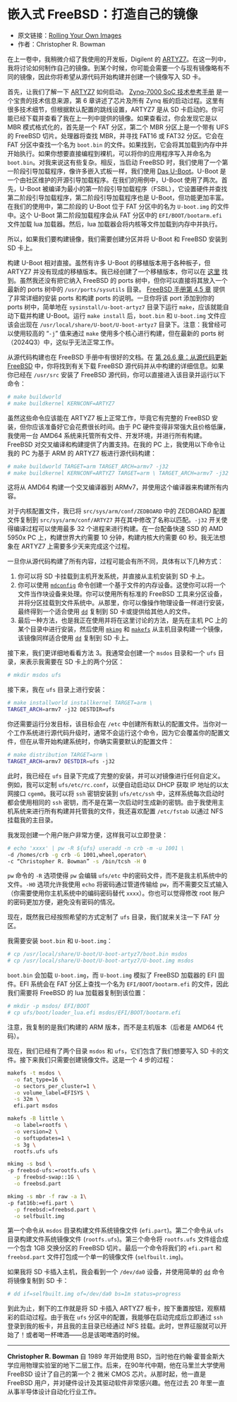 # 嵌入式 FreeBSD：打造自己的镜像

- 原文链接：[Rolling Your Own Images](https://freebsdfoundation.org/our-work/journal/browser-based-edition/storage-and-filesystems/embedded-freebsd-rolling-your-own-images/)
- 作者：Christopher R. Bowman

在上一卷中，我稍微介绍了我使用的开发板，Digilent 的 [ARTYZ7](https://digilent.com/shop/zedboard-zynq-7000-arm-fpga-soc-development-board/)。在这一列中，我将讨论如何制作自己的镜像。到某个时候，你可能会需要一个与现有镜像略有不同的镜像，因此你将希望从源代码开始构建并创建一个镜像写入 SD 卡。

首先，让我们了解一下 [ARTYZ7](https://digilent.com/shop/zedboard-zynq-7000-arm-fpga-soc-development-board/) 如何启动。 [Zynq-7000 SoC 技术参考手册](https://docs.xilinx.com/v/u/en-US/ug585-Zynq-7000-TRM) 是一个宝贵的技术信息来源，第 6 章讲述了芯片及所有 Zynq 板的启动过程。这里有很多技术细节，但根据默认配置的跳线设置，ARTYZ7 是从 SD 卡启动的。你可能已经下载并查看了我在上一列中提供的镜像。如果查看过，你会发现它是以 MBR 模式格式化的，首先是一个 FAT 分区，第二个 MBR 分区上是一个带有 UFS 的 FreeBSD 切片。处理器将查找 MBR，并寻找 FAT16 或 FAT32 分区。它会在 FAT 分区中查找一个名为 `boot.bin` 的文件。如果找到，它会将其加载到内存中并开始执行。如果你想要直接编程到裸机，可以将你的应用程序写入并命名为 `boot.bin`。对我来说这有些复杂。相反，当启动 FreeBSD 时，我们使用了一个第一阶段引导加载程序，像许多嵌入式板一样，我们使用 [Das U-Boot](https://en.wikipedia.org/wiki/Das_U-Boot)。U-Boot 是一个由社区维护的开源引导加载程序。在我们的用例中，U-Boot 使用了两次。首先，U-Boot 被编译为最小的第一阶段引导加载程序（FSBL），它设置硬件并查找第二阶段引导加载程序，第二阶段引导加载程序也是 U-Boot，但功能更加丰富。在我们的使用中，第二阶段的 U-Boot 位于 FAT 分区中的名为 `U-boot.img` 的文件中。这个 U-Boot 第二阶段加载程序会从 FAT 分区中的 `EFI/BOOT/bootarm.efi` 文件加载 lua 加载器。然后，lua 加载器会将内核等文件加载到内存中并执行。

所以，如果我们要构建镜像，我们需要创建分区并将 U-Boot 和 FreeBSD 安装到 SD 卡上。

构建 U-Boot 相对直接。虽然有许多 U-Boot 的移植版本用于各种板子，但 ARTYZ7 并没有现成的移植版本。我已经创建了一个移植版本，你可以在 [这里](http://www.chrisbowman.com/crb/ArtyZ7/u-boot_ports/patches.html) 找到。虽然我还没有把它纳入 FreeBSD 的 ports 树中，但你可以直接将其放入一个最新的 ports 树中的 `/usr/ports/sysutils` 目录。 [FreeBSD 手册第 4.5 章](https://docs.freebsd.org/en/books/handbook/ports/#ports-using) 提供了非常详细的安装 ports 和构建 ports 的说明。一旦你将该 port 添加到你的 ports 树中，简单地在 `sysinstall/u-boot-artyz7` 目录下运行 `make`，应该就能自动下载并构建 U-Boot。运行 `make install` 后，`boot.bin` 和 `U-boot.img` 文件应该会出现在 `/usr/local/share/U-boot/U-boot-artyz7` 目录下。注意：我曾经可以使用较高的 “`-j`” 值来通过 `make` 使用多个核心进行构建，但在最新的 ports 树（2024Q3）中，这似乎无法正常工作。

从源代码构建也在 FreeBSD 手册中有很好的文档。在 [第 26.6 章：从源代码更新 FreeBSD](https://docs.freebsd.org/en/books/handbook/cutting-edge/#makeworld) 中，你将找到有关下载 FreeBSD 源代码并从中构建的详细信息。如果你已经在 `/usr/src` 安装了 FreeBSD 源代码，你可以直接进入该目录并运行以下命令：

```sh
# make buildworld
# make buildkernel KERNCONF=ARTYZ7
```

虽然这些命令应该能在 ARTYZ7 板上正常工作，毕竟它有完整的 FreeBSD 安装，但你应该准备好它会花费很长时间。由于 PC 硬件变得非常强大且价格低廉，我使用一台 AMD64 系统来托管所有文件、开发环境，并进行所有构建。FreeBSD 对交叉编译和构建提供了内置支持。在我的 PC 上，我使用以下命令让我的 PC 为基于 ARM 的 ARTYZ7 板进行源代码构建：

```sh
# make buildworld TARGET=arm TARGET_ARCH=armv7 -j32
# make buildkernel KERNCONF=ARTYZ7 TARGET=arm \ TARGET_ARCH=armv7 -j32
```

这将从 AMD64 构建一个交叉编译器到 ARMv7，并使用这个编译器来构建所有内容。

对于内核配置文件，我已将 `src/sys/arm/conf/ZEDBOARD` 中的 ZEDBOARD 配置文件复制到 `src/sys/arm/conf/ARTYZ7` 并在其中修改了名称以匹配。`-j32` 开关使得编译过程可以使用最多 32 个进程来进行构建。在一台配备快速 SSD 的 AMD 5950x PC 上，构建世界大约需要 10 分钟，构建内核大约需要 60 秒。我无法想象在 ARTYZ7 上需要多少天来完成这个过程。


一旦你从源代码构建了所有内容，过程可能会有所不同，具体有以下几种方式：

1. 你可以将 SD 卡挂载到主机开发系统，并直接从主机安装到 SD 卡上。
2. 你可以使用 [`mdconfig`](https://man.freebsd.org/cgi/man.cgi?query=mdconfig&apropos=0&sektion=0&manpath=FreeBSD+13.2-RELEASE+and+Ports&arch=default&format=html) 命令创建一个基于文件的内存设备。这使你可以将一个文件当作块设备来处理。你可以使用所有标准的 FreeBSD 工具来分区设备，并将分区挂载到文件系统中。从那里，你可以像操作物理设备一样进行安装，最终得到一个适合使用 [`dd`](https://man.freebsd.org/cgi/man.cgi?query=dd&apropos=0&sektion=0&manpath=FreeBSD+13.2-RELEASE+and+Ports&arch=default&format=html) 复制到 SD 卡或提供给其他人的文件。
3. 最后一种方法，也是我正在使用并将在这里讨论的方法，是先在主机 PC 上的某个目录中进行安装，然后使用 [`mkimg`](https://man.freebsd.org/cgi/man.cgi?query=mkimg&apropos=0&sektion=0&manpath=FreeBSD+13.2-RELEASE+and+Ports&arch=default&format=html) 和 [`makefs`](https://man.freebsd.org/cgi/man.cgi?query=makefs&apropos=0&sektion=0&manpath=FreeBSD+13.2-RELEASE+and+Ports&arch=default&format=html) 从主机目录构建一个镜像，该镜像同样适合使用 [`dd`](https://man.freebsd.org/cgi/man.cgi?query=dd&apropos=0&sektion=0&manpath=FreeBSD+13.2-RELEASE+and+Ports&arch=default&format=html) 复制到 SD 卡上。

接下来，我们更详细地看看方法 3。我通常会创建一个 `msdos` 目录和一个 `ufs` 目录，来表示我需要在 SD 卡上的两个分区：

```sh
# mkdir msdos ufs
```

接下来，我在 `ufs` 目录上进行安装：

```sh
# make installworld installkernel TARGET=arm \
TARGET_ARCH=armv7 -j32 DESTDIR=ufs
```

你还需要运行分发目标，该目标会在 `/etc` 中创建所有默认的配置文件。当你对一个工作系统进行源代码升级时，通常不会运行这个命令，因为它会覆盖你的配置文件，但在从零开始构建系统时，你确实需要默认的配置文件：

```sh
# make distribution TARGET=arm \
TARGET_ARCH=armv7 DESTDIR=ufs -j32
```

此时，我已经在 `ufs` 目录下完成了完整的安装，并可以对镜像进行任何自定义。例如，我可以定制 `ufs/etc/rc.conf`，以便自动启动以 DHCP 获取 IP 地址的以太网接口 `cgem0`。我可以将 `ssh` 密钥安装到 `ufs/etc/ssh` 中，这样系统每次启动时都会使用相同的 `ssh` 密钥，而不是在第一次启动时生成新的密钥。由于我使用主机系统来进行所有构建并托管我的文件，我还喜欢配置 `/etc/fstab` 以通过 NFS 挂载我的主目录。

我发现创建一个用户账户非常方便，这样我可以立即登录：

```sh
# echo 'xxxx' | pw -R ${ufs} useradd -n crb -m -u 1001 \
-d /homes/crb -g crb -G 1001,wheel,operator\
-c “Christopher R. Bowman” -s /bin/tcsh -H 0
```

`pw` 命令的 `-R` 选项使得 `pw` 会编辑 `ufs/etc` 中的密码文件，而不是我主机系统中的文件。`-H0` 选项允许我使用 `echo` 将密码通过管道传输给 `pw`，而不需要交互式输入（你需要使用你主机系统中的编码密码替代 `xxxx`）。你也可以觉得修改 root 账户的密码更加方便，避免没有密码的情况。

现在，既然我已经按照希望的方式定制了 `ufs` 目录，我们就来关注一下 FAT 分区。

我需要安装 `boot.bin` 和 `U-boot.img`：

```sh
# cp /usr/local/share/U-boot/U-boot-artyz7/boot.bin msdos
# cp /usr/local/share/U-boot/U-boot-artyz7/U-boot.img msdos
```

`boot.bin` 会加载 `U-boot.img`，而 `U-boot.img` 模拟了 FreeBSD 加载器的 EFI 固件。EFI 系统会在 FAT 分区上查找一个名为 `EFI/BOOT/bootarm.efi` 的文件，因此我们需要将 FreeBSD 的 lua 加载器复制到该位置：

```sh
# mkdir -p msdos/ EFI/BOOT
# cp ufs/boot/loader_lua.efi msdos/EFI/BOOT/bootarm.efi
```

注意，我复制的是我们构建的 ARM 版本，而不是主机版本（后者是 AMD64 代码）。

现在，我们已经有了两个目录 `msdos` 和 `ufs`，它们包含了我们想要写入 SD 卡的文件。接下来我们只需要创建镜像文件。这是一个 4 步的过程：

```sh
makefs -t msdos \
  -o fat_type=16 \
  -o sectors_per_cluster=1 \
  -o volume_label=EFISYS \
  -s 32m \
  efi.part msdos

makefs -B little \
  -o label=rootfs \
  -o version=2 \
  -o softupdates=1 \
  -s 3g \
  rootfs.ufs ufs

mkimg -s bsd \
-p freebsd-ufs:=rootfs.ufs \
  -p freebsd-swap::1G \
  -o freebsd.part

mkimg -s mbr -f raw -a 1\
-p fat16b:=efi.part \
  -p freebsd:=freebsd.part \
  -o selfbuilt.img
```

第一个命令从 `msdos` 目录构建文件系统镜像文件 (`efi.part`)。第二个命令从 `ufs` 目录构建文件系统镜像文件 (`rootfs.ufs`)。第三个命令将 `rootfs.ufs` 文件组合成一个包含 1GB 交换分区的 FreeBSD 切片。最后一个命令将我们的 `efi.part` 和 `freebsd.part` 文件打包成一个单一的镜像文件 (`selfbuilt.img`)。

如果我将 SD 卡插入主机，我会看到一个 `/dev/da0` 设备，并使用简单的 [`dd`](https://man.freebsd.org/cgi/man.cgi?query=dd&apropos=0&sektion=0&manpath=FreeBSD+13.2-RELEASE+and+Ports&arch=default&format=html) 命令将镜像复制到 SD 卡：

```sh
# dd if=selfbuilt.img of=/dev/da0 bs=1m status=progress
```

到此为止，剩下的工作就是将 SD 卡插入 ARTYZ7 板卡，按下重置按钮，观察精彩的启动过程。由于我在 `ufs` 分区中的配置，我能够在启动完成后立即通过 `ssh` 登录到我的板卡，并且我的主目录已经通过 NFS 挂载。此时，世界征服就可以开始了！或者喝一杯啤酒——总是该喝啤酒的时候。

---

**Christopher R. Bowman** 自 1989 年开始使用 BSD，当时他在约翰·霍普金斯大学应用物理实验室的地下二层工作。后来，在90年代中期，他在马里兰大学使用 FreeBSD 设计了自己的第一个 2 微米 CMOS 芯片。从那时起，他一直是 FreeBSD 用户，并对硬件设计及其驱动软件非常感兴趣。他在过去 20 年里一直从事半导体设计自动化行业工作。
